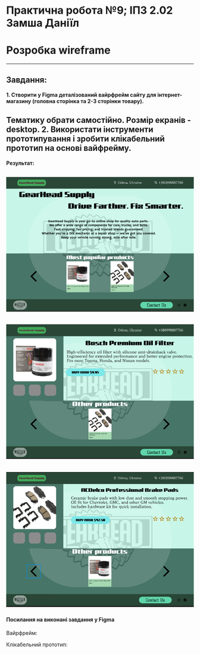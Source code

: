# Практична робота №9; ІПЗ 2.02 Замша Даніїл
# Розробка wireframe
---

## Завдання:
#### 1. Cтворити у Figma  деталізований  вайрфрейм  сайту для інтернет-магазину (головна сторінка та 2-3 сторінки товару).
Тематику обрати самостійно. Розмір екранів - desktop.
2. Використати інструменти прототипування і зробити клікабельний прототип на основі вайфрейму.
---

#### Результат:
![page1](images/page1.png "Main page")
---
![page2](images/page2.png "Product 1")
---
![page3](images/page3.png "Product 2")
---

#### Посилання на виконані завдання у Figma

Вайрфрейм:


Клікабельний прототип:

